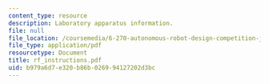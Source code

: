 ```yaml
---
content_type: resource
description: Laboratory apparatus information.
file: null
file_location: /coursemedia/6-270-autonomous-robot-design-competition-january-iap-2005/b979a6d7e320b86b026994127202d3bc_rf_instructions.pdf
file_type: application/pdf
resourcetype: Document
title: rf_instructions.pdf
uid: b979a6d7-e320-b86b-0269-94127202d3bc
---
```

